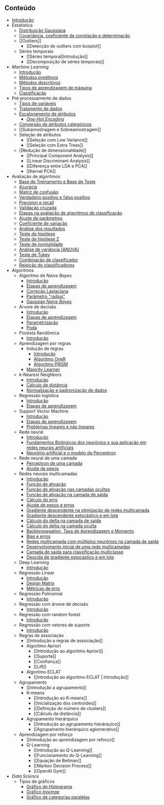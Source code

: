 ## Conteúdo
- [Introdução](artificial-intelligence/introduction.md)
- Estatística
	- [Distribuição Gaussiana](artificial-intelligence/statistic/gaussian-distribution.md)
	- [Covariância, coeficiente de correlação e determinação](artificial-intelligence/statistic/covariance-correlation-coefficient-and-determination.md)
	- [[Outliers]]
		- [[Detecção de outliers com boxplot]]
	- Séries temporais
		- [[Séries temporal|Introdução]]
		- [[Decomposição de séries temporais]]
- _Machine Learning_
	- [Introdução](artificial-intelligence/machine-learning/introduction.md)
	- [Métodos preditivos](artificial-intelligence/machine-learning/preditive_methods.md)
	- [Métodos descritivos](artificial-intelligence/machine-learning/descritive_methods.md)
	- [Tipos de aprendizagem de máquina](artificial-intelligence/machine-learning/type-of-machine-learning.md)
	- [Classificação](artificial-intelligence/machine-learning/classifications.md)
- Pré processamento de dados
	- [Tipos de variáveis](artificial-intelligence/machine-learning/data-pre-processing/variable-types.md)
	- [Tratamento de dados](artificial-intelligence/machine-learning/data-pre-processing/data-treatment.md)
	- [Escalonamento de atributos](artificial-intelligence/machine-learning/data-pre-processing/attribute-scaling.md)
	  - [_One-Hot Encoding_](artificial-intelligence/machine-learning/data-pre-processing/one-hot-encoder.md)
	- [Conversão de atributos categóricos](artificial-intelligence/machine-learning/data-pre-processing/converting-categorical-attributes.md)
	- [[Subamostragem e Sobreamostragem]]
	- Seleção de atributos
		- [[Seleção com Low Variance]]
		- [[Seleção com Extra Trees]]
	- [[Redução de dimensionalidade]]
		- [[Principal Component Analysis]]
		- [[Linear Discriminant Analysis]]
		- [[Diferença entre LDA e PCA]]
		- [[Kernel PCA]]
- Avaliação de algoritmos
	- [Base de Treinamento e Base de Teste](artificial-intelligence/machine-learning/algorithm-evaluation/train-and-test-base.md)
	- [Acurácia](artificial-intelligence/machine-learning/algorithm-evaluation/accuracy.md)
	- [Matriz de confusão](artificial-intelligence/machine-learning/algorithm-evaluation/confusion-matrix.md)
	- [Verdadeiro positivo e falso positivo](artificial-intelligence/machine-learning/algorithm-evaluation/true-positive-and-false-positive.md)
	- [Precision e recall](artificial-intelligence/machine-learning/algorithm-evaluation/precision-and-recall.md)
	- [Validação cruzada](artificial-intelligence/machine-learning/algorithm-evaluation/cross-validation.md)
	- [Etapas na avaliação de algoritmos de classificação](artificial-intelligence/machine-learning/algorithm-evaluation/steps-in-evaluating-classification-algorithm.md)
	- [Ajuste de parâmetros](artificial-intelligence/machine-learning/algorithm-evaluation/parameter-adjustment.md)
	- [Coeficiente de variação](artificial-intelligence/machine-learning/algorithm-evaluation/coefficient-of-variation.md)
	- [Análise dos resultados](artificial-intelligence/machine-learning/algorithm-evaluation/results-analysis.md)
	- [Teste de hipótese](artificial-intelligence/machine-learning/algorithm-evaluation/hypothesis-test.md)
	- [Teste de hipótese Z](artificial-intelligence/machine-learning/algorithm-evaluation/hypothesis-test-z.md)
	- [Teste de normalidade](artificial-intelligence/machine-learning/algorithm-evaluation/normality-test.md)
	- [Análise de variância (ANOVA)](artificial-intelligence/machine-learning/algorithm-evaluation/variance-analysis.md)
	- [Teste de Tukey](artificial-intelligence/machine-learning/algorithm-evaluation/tukey-test.md)
	- [Combinação de classificador](artificial-intelligence/machine-learning/algorithm-evaluation/classifier-combination.md)
	- [Rejeição de classificadores](artificial-intelligence/machine-learning/algorithm-evaluation/classifier-rejection.md)
- Algoritmos
	- Algoritmo de _Naive Bayes_
		- [Introdução](artificial-intelligence/machine-learning/algorithms/naive-bayes/introduction.md)
		- [Etapas de aprendizagem](artificial-intelligence/machine-learning/algorithms/naive-bayes/learning-steps.md)
		- [Correção Laplaciana](artificial-intelligence/machine-learning/algorithms/naive-bayes/laplacian-correction.md)
		- [Parâmetro "radius"](artificial-intelligence/machine-learning/algorithms/naive-bayes/radius-parameter.md)
		- [Gaussian _Naive Bayes_](artificial-intelligence/machine-learning/algorithms/naive-bayes/gaussian-naive-bayes.md)
	- Árvore de decisão
		- [Introdução](artificial-intelligence/machine-learning/algorithms/decision-tree/introduction.md)
		- [Etapas de aprendizagem](artificial-intelligence/machine-learning/algorithms/decision-tree/learning-steps.md)
		- [Parametrização](artificial-intelligence/machine-learning/algorithms/decision-tree/parametrization.md)
		- [Poda](artificial-intelligence/machine-learning/algorithms/decision-tree/pruning.md)
	- Floresta Randômica
		- [Introdução](artificial-intelligence/machine-learning/algorithms/random-forest/introduction.md)
	- Aprendizagem por regras
		- Indução de regras
			- [Introdução](artificial-intelligence/machine-learning/algorithms/rule/rule-induction/introducion.md)
			- [Algoritmo OneR](artificial-intelligence/machine-learning/algorithms/rule/rule-induction/one-r-algorithm.md)
			- [Algoritmo PRISM](artificial-intelligence/machine-learning/algorithms/rule/rule-induction/prism-algorithm.md)
		- [Majority Learner](artificial-intelligence/machine-learning/algorithms/rule/majority-learn.md)
	- k-Nearest Neighbors
		- [Introdução](artificial-intelligence/machine-learning/algorithms/k-nearest-neighbors/introduction.md)
		- [Cálculo de distância](artificial-intelligence/machine-learning/algorithms/k-nearest-neighbors/distance-calculation.md)
		- [Normalização e padronização de dados](artificial-intelligence/machine-learning/algorithms/k-nearest-neighbors/normalization-and-standardization.md)
	- Regressão logística
		- [Introdução](artificial-intelligence/machine-learning/algorithms/logistic-regretion/introduction.md)
		- [Etapas de aprendizagem](artificial-intelligence/machine-learning/algorithms/logistic-regretion/learning-steps.md)
	- Support Vector Machine
		- [Introdução](artificial-intelligence/machine-learning/algorithms/support-vector-machine/introduction.md)
		- [Etapas de aprendizagem](artificial-intelligence/machine-learning/algorithms/support-vector-machine/learning-steps.md)
		- [Problemas lineares e não lineares](artificial-intelligence/machine-learning/algorithms/support-vector-machine/linear-and-non-linear-problems.md)
	- Rede neural
		- [Introdução](artificial-intelligence/machine-learning/algorithms/neural-network/introduction.md)
		- [Fundamentos Biológicos dos neurônios e sua aplicação em redes neurais artificiais](artificial-intelligence/machine-learning/algorithms/neural-network/biologic-fundamentals-in-artificial-neural-network.md)
		- [Neurônio artificial e o modelo de Perceptron](artificial-intelligence/machine-learning/algorithms/neural-network/artificial-neuron-and-perceptron-model.md)
	- Rede neural de uma camada
		- [Perceptron de uma camada](artificial-intelligence/machine-learning/algorithms/neural-network/onelayer-neural-network/onelayer-perceptron.md)
		- [Ajuste de pesos](artificial-intelligence/machine-learning/algorithms/neural-network/onelayer-neural-network/weight-ajusts.md)
	- Redes neurais multicamadas
		- [Introdução](artificial-intelligence/machine-learning/algorithms/neural-network/multilayer-neural-network/multilayer-neural-network.md)
		- [Função de ativação](artificial-intelligence/machine-learning/algorithms/neural-network/multilayer-neural-network/activation-functions.md)
		- [Função de ativação nas camadas ocultas](artificial-intelligence/machine-learning/algorithms/neural-network/multilayer-neural-network/activation-function-in-hidden-layers.md)
		- [Função de ativação na camada de saída](artificial-intelligence/machine-learning/algorithms/neural-network/multilayer-neural-network/activation-function-in-output-layer.md)
		- [Cálculo do erro](artificial-intelligence/machine-learning/algorithms/neural-network/multilayer-neural-network/error-calculation.md)
		- [Ajuste de pesos e erros](artificial-intelligence/machine-learning/algorithms/neural-network/multilayer-neural-network/weight-ajusts-and-errors.md)
		- [Gradiente descendente na otimização de redes multicamada](artificial-intelligence/machine-learning/algorithms/neural-network/multilayer-neural-network/gradient-descent.md)
		- [Gradiente descendente estocástico e em lote](artificial-intelligence/machine-learning/algorithms/neural-network/multilayer-neural-network/batch-and-stochastic-gradient-descent.md)
		- [Cálculo do delta na camada de saída](artificial-intelligence/machine-learning/algorithms/neural-network/multilayer-neural-network/delta-output-layer.md)
		- [Cálculo do delta na camada oculta](artificial-intelligence/machine-learning/algorithms/neural-network/multilayer-neural-network/delta-hidden-layer.md)
		- [Backpropagation, Taxa de Aprendizagem e Momento](artificial-intelligence/machine-learning/algorithms/neural-network/multilayer-neural-network/backpropagation-learning-rate-and-momentum.md)
		- [Bias e erros](artificial-intelligence/machine-learning/algorithms/neural-network/multilayer-neural-network/bias-and-error.md)
		- [Redes multicamada com múltiplos neurônios na camada de saída](artificial-intelligence/machine-learning/algorithms/neural-network/multilayer-neural-network/output-layer-with-multiple-neurons.md)
		- [Desenvolvimento inicial de uma rede multicamadas](artificial-intelligence/machine-learning/algorithms/neural-network/multilayer-neural-network/neural-network-inicial-development.md)
		- [Camada de saída para classificação multiclasse](artificial-intelligence/machine-learning/algorithms/neural-network/multilayer-neural-network/output-layer-for-multiclass-classification.md)
		- [Descida de gradiente estocástico e em lote](artificial-intelligence/machine-learning/algorithms/neural-network/multilayer-neural-network/batch-and-stochastic-gradient-descent.md)
	- Deep Learning
		- [Introdução](artificial-intelligence/machine-learning/algorithms/neural-network/multilayer-neural-network/deep-learning/introduction.md)
	- Regressão Linear
		- [Introdução](artificial-intelligence/machine-learning/algorithms/linear-regression/introduction.md)
		- [Design Matrix](artificial-intelligence/machine-learning/algorithms/linear-regression/design-matrix.md)
		- [Métricas de erro](artificial-intelligence/machine-learning/algorithms/linear-regression/error-metrics.md)
	- Regressão Polinomial
		- [Introdução](artificial-intelligence/machine-learning/algorithms/polynomial-regression/introduction.md)
	- Regressão com árvore de decisão
		- [Introdução](artificial-intelligence/machine-learning/algorithms/decision-tree-regression/introduction.md)    
	- Regressão com random forest
		- [Introdução](artificial-intelligence/machine-learning/algorithms/random-forest-regression/introduction.md)
	- Regressão com vetores de suporte
		- [Introdução](artificial-intelligence/machine-learning/algorithms/support-vector-regression/introduction.md)
	- Regras de associação
		- [[Introdução a regras de associação]]
		- Algoritmo Apriori
			- [[Introdução ao algoritmo Apriori]]
			- [[Suporte]]
			- [[Confiança]]
			- [[Lift]]
		- Algoritmo ECLAT
			- [[Introdução ao algoritmo ECLAT | Introdução]]
	- Agrupamento
		- [[Introdução a agrupamento]]
		- K-means
			- [[Introdução ao K-means]]
			- [[Inicialização dos centroides]]
			- [[Definição do número de clusters]]
			- [[Cálculo da distância]]
		- Agrupamento hierárquico
			- [[Introdução ao agrupamento hierárquico]]
			- [[Agrupamento hierárquico aglomerativo]]
	- Aprendizagem por reforço
		- [[Introdução ao aprendizagem por reforço]]
		- Q-Learning
			- [[Introdução ao Q-Learning]]
			- [[Funcionamento do Q-Learning]]
			- [[Equação de Bellman]]
			- [[Markov Decision Process]]
			- [[OpenAI Gym]]
- _Data Science_
	- Tipos de gráficos
		- [Gráfico de Histograma](artificial-intelligence/data-science/grafic-types/histograms.md)
		- [Gráfico _treemap_](artificial-intelligence/data-science/grafic-types/treemap.md)
		- [Gráfico de categorias paralelas](artificial-intelligence/data-science/grafic-types/parallel_categories.md)
